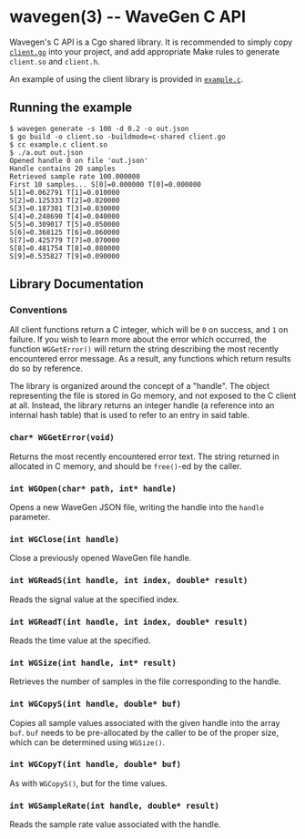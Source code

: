 wavegen(3) -- WaveGen C API
===========================


Wavegen's C API is a Cgo shared library. It is recommended to simply copy
[`client.go`](./client.go) into your project, and add appropriate Make rules to
generate `client.so` and `client.h`.

An example of using the client library is provided in
[`example.c`](./example.c).

## Running the example

```
$ wavegen generate -s 100 -d 0.2 -o out.json
$ go build -o client.so -buildmode=c-shared client.go
$ cc example.c client.so
$ ./a.out out.json
Opened handle 0 on file 'out.json'
Handle contains 20 samples
Retrieved sample rate 100.000000
First 10 samples... S[0]=0.000000 T[0]=0.000000
S[1]=0.062791 T[1]=0.010000
S[2]=0.125333 T[2]=0.020000
S[3]=0.187381 T[3]=0.030000
S[4]=0.248690 T[4]=0.040000
S[5]=0.309017 T[5]=0.050000
S[6]=0.368125 T[6]=0.060000
S[7]=0.425779 T[7]=0.070000
S[8]=0.481754 T[8]=0.080000
S[9]=0.535827 T[9]=0.090000
```

## Library Documentation

### Conventions

All client functions return a C integer, which will be `0` on success, and `1`
on failure. If you wish to learn more about the error which occurred, the
function `WGGetError()` will return the string describing the most recently
encountered error message. As a result, any functions which return results do
so by reference.

The library is organized around the concept of a "handle". The object
representing the file is stored in Go memory, and not exposed to the C client
at all. Instead, the library returns an integer handle (a reference into an
internal hash table) that is used to refer to an entry in said table.

### `char* WGGetError(void)`

Returns the most recently encountered error text. The string returned in
allocated in C memory, and should be `free()`-ed by the caller.

### `int WGOpen(char* path, int* handle)`

Opens a new WaveGen JSON file, writing the handle into the `handle` parameter.

### `int WGClose(int handle)`

Close a previously opened WaveGen file handle.

### `int WGReadS(int handle, int index, double* result)`

Reads the signal value at the specified index.

### `int WGReadT(int handle, int index, double* result)`

Reads the time value at the specified.

### `int WGSize(int handle, int* result)`

Retrieves the number of samples in the file corresponding to the handle.

### `int WGCopyS(int handle, double* buf)`

Copies all sample values associated with the given handle into the array `buf`.
`buf` needs to be pre-allocated by the caller to be of the proper size, which
can be determined using `WGSize()`.

### `int WGCopyT(int handle, double* buf)`

As with `WGCopyS()`, but for the time values.

### `int WGSampleRate(int handle, double* result)`

Reads the sample rate value associated with the handle.


